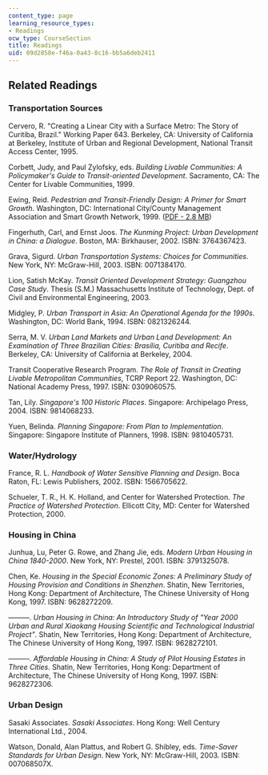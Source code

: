 ```yaml
---
content_type: page
learning_resource_types:
- Readings
ocw_type: CourseSection
title: Readings
uid: 09d2858e-f46a-0a43-8c16-bb5a6deb2411
---
```


Related Readings
----------------

### Transportation Sources

Cervero, R. "Creating a Linear City with a Surface Metro: The Story of Curitiba, Brazil." Working Paper 643. Berkeley, CA: University of California at Berkeley, Institute of Urban and Regional Development, National Transit Access Center, 1995.

Corbett, Judy, and Paul Zylofsky, eds. _Building Livable Communities: A Policymaker's Guide to Transit-oriented Development_. Sacramento, CA: The Center for Livable Communities, 1999.

Ewing, Reid. _Pedestrian and Transit-Friendly Design: A Primer for Smart Growth_. Washington, DC: International City/County Management Association and Smart Growth Network, 1999. ([PDF - 2.8 MB](http://www.epa.gov/dced/pdf/ptfd_primer.pdf))

Fingerhuth, Carl, and Ernst Joos. _The Kunming Project: Urban Development in China: a Dialogue_. Boston, MA: Birkhauser, 2002. ISBN: 3764367423.

Grava, Sigurd. _Urban Transportation Systems: Choices for Communities_. New York, NY: McGraw-Hill, 2003. ISBN: 0071384170.

Lion, Satish McKay. _Transit Oriented Development Strategy: Guangzhou Case Study_. Thesis (S.M.) Massachusetts Institute of Technology, Dept. of Civil and Environmental Engineering, 2003.

Midgley, P. _Urban Transport in Asia: An Operational Agenda for the 1990s_. Washington, DC: World Bank, 1994. ISBN: 0821326244.

Serra, M. V. _Urban Land Markets and Urban Land Development: An Examination of Three Brazilian Cities: Brasília, Curitiba and Recife_. Berkeley, CA: University of California at Berkeley, 2004.

Transit Cooperative Research Program. _The Role of Transit in Creating Livable Metropolitan Communities_, TCRP Report 22. Washington, DC: National Academy Press, 1997. ISBN: 0309060575.

Tan, Lily. _Singapore's 100 Historic Places_. Singapore: Archipelago Press, 2004. ISBN: 9814068233.

Yuen, Belinda. _Planning Singapore: From Plan to Implementation_. Singapore: Singapore Institute of Planners, 1998. ISBN: 9810405731.

### Water/Hydrology

France, R. L. _Handbook of Water Sensitive Planning and Design_. Boca Raton, FL: Lewis Publishers, 2002. ISBN: 1566705622.

Schueler, T. R., H. K. Holland, and Center for Watershed Protection. _The Practice of Watershed Protection_. Ellicott City, MD: Center for Watershed Protection, 2000.

### Housing in China

Junhua, Lu, Peter G. Rowe, and Zhang Jie, eds. _Modern Urban Housing in China 1840-2000_. New York, NY: Prestel, 2001. ISBN: 3791325078.

Chen, Ke. _Housing in the Special Economic Zones: A Preliminary Study of Housing Provision and Conditions in Shenzhen_. Shatin, New Territories, Hong Kong: Department of Architecture, The Chinese University of Hong Kong, 1997. ISBN: 9628272209.

———. _Urban Housing in China: An Introductory Study of "Year 2000 Urban and Rural Xiaokang Housing Scientific and Technological Industrial Project"_. Shatin, New Territories, Hong Kong: Department of Architecture, The Chinese University of Hong Kong, 1997. ISBN: 9628272101.

———. _Affordable Housing in China: A Study of Pilot Housing Estates in Three Cities_. Shatin, New Territories, Hong Kong: Department of Architecture, The Chinese University of Hong Kong, 1997. ISBN: 9628272306.

### Urban Design

Sasaki Associates. _Sasaki Associates_. Hong Kong: Well Century International Ltd., 2004.

Watson, Donald, Alan Plattus, and Robert G. Shibley, eds. _Time-Saver Standards for Urban Design_. New York, NY: McGraw-Hill, 2003. ISBN: 007068507X.